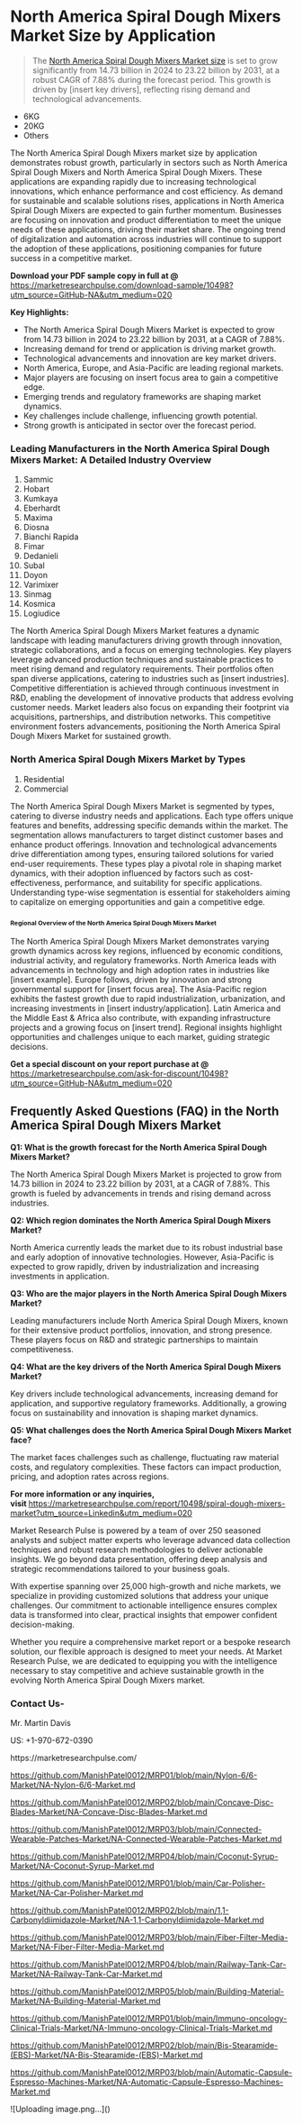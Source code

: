 <h1>North America Spiral Dough Mixers Market&nbsp;Size by Application</h1><blockquote><p>The <a href="https://marketresearchpulse.com/download-sample/10498?utm_source=GitHub-NA&amp;utm_medium=020">North America Spiral Dough Mixers Market size</a> is set to grow significantly from 14.73 billion in 2024 to 23.22 billion by 2031, at a robust CAGR of 7.88% during the forecast period. This growth is driven by [insert key drivers], reflecting rising demand and technological advancements.</p></blockquote><ul><li>6KG<li> 20KG<li> Others</li></ul><p>The North America Spiral Dough Mixers market size by application demonstrates robust growth, particularly in sectors such as North America Spiral Dough Mixers and North America Spiral Dough Mixers. These applications are expanding rapidly due to increasing technological innovations, which enhance performance and cost efficiency. As demand for sustainable and scalable solutions rises, applications in North America Spiral Dough Mixers are expected to gain further momentum. Businesses are focusing on innovation and product differentiation to meet the unique needs of these applications, driving their market share. The ongoing trend of digitalization and automation across industries will continue to support the adoption of these applications, positioning companies for future success in a competitive market.</p><p><strong>Download your PDF sample copy in full at @ </strong><a href="https://marketresearchpulse.com/download-sample/10498?utm_source=GitHub-NA&amp;utm_medium=020">https://marketresearchpulse.com/download-sample/10498?utm_source=GitHub-NA&amp;utm_medium=020</a></p><p><strong>Key Highlights: </strong></p><ul><li>The North America Spiral Dough Mixers Market is expected to grow from 14.73 billion in 2024 to 23.22 billion by 2031, at a CAGR of 7.88%.</li><li>Increasing demand for trend or application is driving market growth.</li><li>Technological advancements and innovation are key market drivers.</li><li>North America, Europe, and Asia-Pacific are leading regional markets.</li><li>Major players are focusing on insert focus area to gain a competitive edge.</li><li>Emerging trends and regulatory frameworks are shaping market dynamics.</li><li>Key challenges include challenge, influencing growth potential.</li><li>Strong growth is anticipated in sector over the forecast period.</li></ul><h3>Leading Manufacturers in the North America Spiral Dough Mixers Market: A Detailed Industry Overview</h3><ol><li>Sammic</li><li>Hobart</li><li>Kumkaya</li><li>Eberhardt</li><li>Maxima</li><li>Diosna</li><li>Bianchi Rapida</li><li>Fimar</li><li>Dedanieli</li><li>Subal</li><li>Doyon</li><li>Varimixer</li><li>Sinmag</li><li>Kosmica</li><li>Logiudice</li></ol><div class="flex max-w-full flex-col flex-grow"><div class="min-h-8 text-message flex w-full flex-col items-end gap-2 whitespace-normal break-words [.text-message+&amp;]:mt-5" dir="auto" data-message-author-role="assistant" data-message-id="fd8432e4-4910-450d-b182-61b7bfb0a01f" data-message-model-slug="gpt-4o"><div class="flex w-full flex-col gap-1 empty:hidden first:pt-[3px]"><div class="markdown prose w-full break-words dark:prose-invert light"><p>The North America Spiral Dough Mixers Market features a dynamic landscape with leading manufacturers driving growth through innovation, strategic collaborations, and a focus on emerging technologies. Key players leverage advanced production techniques and sustainable practices to meet rising demand and regulatory requirements. Their portfolios often span diverse applications, catering to industries such as [insert industries]. Competitive differentiation is achieved through continuous investment in R&amp;D, enabling the development of innovative products that address evolving customer needs. Market leaders also focus on expanding their footprint via acquisitions, partnerships, and distribution networks. This competitive environment fosters advancements, positioning the North America Spiral Dough Mixers Market for sustained growth.</p></div></div></div></div><h3>North America Spiral Dough Mixers Market by Types</h3><ol><li>Residential<li> Commercial</li></ol><div class="flex max-w-full flex-col flex-grow"><div class="min-h-8 text-message flex w-full flex-col items-end gap-2 whitespace-normal break-words [.text-message+&amp;]:mt-5" dir="auto" data-message-author-role="assistant" data-message-id="084470be-0bb7-4664-bddf-5156b4f41249" data-message-model-slug="gpt-4o-mini"><div class="flex w-full flex-col gap-1 empty:hidden first:pt-[3px]"><div class="markdown prose w-full break-words dark:prose-invert light"><p>The North America Spiral Dough Mixers Market is segmented by types, catering to diverse industry needs and applications. Each type offers unique features and benefits, addressing specific demands within the market. The segmentation allows manufacturers to target distinct customer bases and enhance product offerings. Innovation and technological advancements drive differentiation among types, ensuring tailored solutions for varied end-user requirements. These types play a pivotal role in shaping market dynamics, with their adoption influenced by factors such as cost-effectiveness, performance, and suitability for specific applications. Understanding type-wise segmentation is essential for stakeholders aiming to capitalize on emerging opportunities and gain a competitive edge.</p></div></div></div></div><h3><span style="font-size: 11px;">Regional Overview of the North America Spiral Dough Mixers Market</span></h3><div class="flex max-w-full flex-col flex-grow"><div class="min-h-8 text-message flex w-full flex-col items-end gap-2 whitespace-normal break-words [.text-message+&amp;]:mt-5" dir="auto" data-message-author-role="assistant" data-message-id="e9038762-ce64-4e30-91c9-9bd413514231" data-message-model-slug="gpt-4o-mini"><div class="flex w-full flex-col gap-1 empty:hidden first:pt-[3px]"><div class="markdown prose w-full break-words dark:prose-invert light"><p>The North America Spiral Dough Mixers Market demonstrates varying growth dynamics across key regions, influenced by economic conditions, industrial activity, and regulatory frameworks. North America leads with advancements in technology and high adoption rates in industries like [insert example]. Europe follows, driven by innovation and strong governmental support for [insert focus area]. The Asia-Pacific region exhibits the fastest growth due to rapid industrialization, urbanization, and increasing investments in [insert industry/application]. Latin America and the Middle East &amp; Africa also contribute, with expanding infrastructure projects and a growing focus on [insert trend]. Regional insights highlight opportunities and challenges unique to each market, guiding strategic decisions.</p></div></div></div></div><p><strong>Get a special discount on your report purchase at @ </strong><a href="https://marketresearchpulse.com/ask-for-discount/10498?utm_source=GitHub-NA&amp;utm_medium=020">https://marketresearchpulse.com/ask-for-discount/10498?utm_source=GitHub-NA&amp;utm_medium=020</a></p><h2>Frequently Asked Questions (FAQ) in the North America Spiral Dough Mixers Market</h2><p><strong>Q1: What is the growth forecast for the North America Spiral Dough Mixers Market?</strong></p><p>The North America Spiral Dough Mixers Market is projected to grow from 14.73 billion in 2024 to 23.22 billion by 2031, at a CAGR of 7.88%. This growth is fueled by advancements in trends and rising demand across industries.</p><p><strong>Q2: Which region dominates the North America Spiral Dough Mixers Market?</strong></p><p>North America currently leads the market due to its robust industrial base and early adoption of innovative technologies. However, Asia-Pacific is expected to grow rapidly, driven by industrialization and increasing investments in application.</p><p><strong>Q3: Who are the major players in the North America Spiral Dough Mixers Market?</strong></p><p>Leading manufacturers include North America Spiral Dough Mixers, known for their extensive product portfolios, innovation, and strong presence. These players focus on R&amp;D and strategic partnerships to maintain competitiveness.</p><p><strong>Q4: What are the key drivers of the North America Spiral Dough Mixers Market?</strong></p><p>Key drivers include technological advancements, increasing demand for application, and supportive regulatory frameworks. Additionally, a growing focus on sustainability and innovation is shaping market dynamics.</p><p><strong>Q5: What challenges does the North America Spiral Dough Mixers Market face?</strong></p><p>The market faces challenges such as challenge, fluctuating raw material costs, and regulatory complexities. These factors can impact production, pricing, and adoption rates across regions.</p><p><strong>For more information or any inquiries, visit&nbsp;</strong><a href="https://marketresearchpulse.com/report/10498/spiral-dough-mixers-market?utm_source=Linkedin&utm_medium=020">https://marketresearchpulse.com/report/10498/spiral-dough-mixers-market?utm_source=Linkedin&utm_medium=020</a></p><p>Market Research Pulse is powered by a team of over 250 seasoned analysts and subject matter experts who leverage advanced data collection techniques and robust research methodologies to deliver actionable insights. We go beyond data presentation, offering deep analysis and strategic recommendations tailored to your business goals.</p><p>With expertise spanning over 25,000 high-growth and niche markets, we specialize in providing customized solutions that address your unique challenges. Our commitment to actionable intelligence ensures complex data is transformed into clear, practical insights that empower confident decision-making.</p><p>Whether you require a comprehensive market report or a bespoke research solution, our flexible approach is designed to meet your needs. At Market Research Pulse, we are dedicated to equipping you with the intelligence necessary to stay competitive and achieve sustainable growth in the evolving North America Spiral Dough Mixers market.</p><h3><strong>Contact Us-</strong></h3><p>Mr. Martin Davis</p><p>US: +1-970-672-0390</p><p>https://marketresearchpulse.com/</p><p><a href="https://github.com/ManishPatel0012/MRP01/blob/main/Nylon-6/6-Market/NA-Nylon-6/6-Market.md">https://github.com/ManishPatel0012/MRP01/blob/main/Nylon-6/6-Market/NA-Nylon-6/6-Market.md</a></p><p><a href="https://github.com/ManishPatel0012/MRP02/blob/main/Concave-Disc-Blades-Market/NA-Concave-Disc-Blades-Market.md">https://github.com/ManishPatel0012/MRP02/blob/main/Concave-Disc-Blades-Market/NA-Concave-Disc-Blades-Market.md</a></p><p><a href="https://github.com/ManishPatel0012/MRP03/blob/main/Connected-Wearable-Patches-Market/NA-Connected-Wearable-Patches-Market.md">https://github.com/ManishPatel0012/MRP03/blob/main/Connected-Wearable-Patches-Market/NA-Connected-Wearable-Patches-Market.md</a></p><p><a href="https://github.com/ManishPatel0012/MRP04/blob/main/Coconut-Syrup-Market/NA-Coconut-Syrup-Market.md">https://github.com/ManishPatel0012/MRP04/blob/main/Coconut-Syrup-Market/NA-Coconut-Syrup-Market.md</a></p><p><a href="https://github.com/ManishPatel0012/MRP01/blob/main/Car-Polisher-Market/NA-Car-Polisher-Market.md">https://github.com/ManishPatel0012/MRP01/blob/main/Car-Polisher-Market/NA-Car-Polisher-Market.md</a></p><p><a href="https://github.com/ManishPatel0012/MRP02/blob/main/1,1-Carbonyldiimidazole-Market/NA-1,1-Carbonyldiimidazole-Market.md">https://github.com/ManishPatel0012/MRP02/blob/main/1,1-Carbonyldiimidazole-Market/NA-1,1-Carbonyldiimidazole-Market.md</a></p><p><a href="https://github.com/ManishPatel0012/MRP03/blob/main/Fiber-Filter-Media-Market/NA-Fiber-Filter-Media-Market.md">https://github.com/ManishPatel0012/MRP03/blob/main/Fiber-Filter-Media-Market/NA-Fiber-Filter-Media-Market.md</a></p><p><a href="https://github.com/ManishPatel0012/MRP04/blob/main/Railway-Tank-Car-Market/NA-Railway-Tank-Car-Market.md">https://github.com/ManishPatel0012/MRP04/blob/main/Railway-Tank-Car-Market/NA-Railway-Tank-Car-Market.md</a></p><p><a href="https://github.com/ManishPatel0012/MRP05/blob/main/Building-Material-Market/NA-Building-Material-Market.md">https://github.com/ManishPatel0012/MRP05/blob/main/Building-Material-Market/NA-Building-Material-Market.md</a></p><p><a href="https://github.com/ManishPatel0012/MRP01/blob/main/Immuno-oncology-Clinical-Trials-Market/NA-Immuno-oncology-Clinical-Trials-Market.md">https://github.com/ManishPatel0012/MRP01/blob/main/Immuno-oncology-Clinical-Trials-Market/NA-Immuno-oncology-Clinical-Trials-Market.md</a></p><p><a href="https://github.com/ManishPatel0012/MRP02/blob/main/Bis-Stearamide-(EBS)-Market/NA-Bis-Stearamide-(EBS)-Market.md">https://github.com/ManishPatel0012/MRP02/blob/main/Bis-Stearamide-(EBS)-Market/NA-Bis-Stearamide-(EBS)-Market.md</a></p><p><a href="https://github.com/ManishPatel0012/MRP03/blob/main/Automatic-Capsule-Espresso-Machines-Market/NA-Automatic-Capsule-Espresso-Machines-Market.md">https://github.com/ManishPatel0012/MRP03/blob/main/Automatic-Capsule-Espresso-Machines-Market/NA-Automatic-Capsule-Espresso-Machines-Market.md</a></p>
![Uploading image.png…]()
